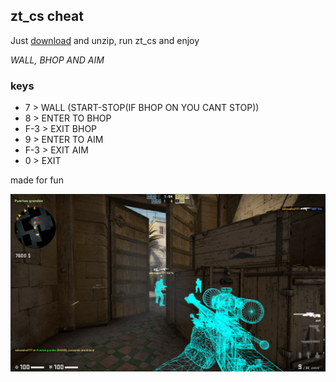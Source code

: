 ## zt_cs cheat

Just [download](https://github.com/zabbix-byte/zt_cs_cheat/blob/main/output/zt_cs.zip) and unzip, run zt_cs and enjoy

*WALL, BHOP AND AIM*

### keys
- 7 > WALL (START-STOP(IF BHOP ON YOU CANT STOP))
- 8 > ENTER TO BHOP
- F-3 > EXIT BHOP
- 9 > ENTER TO AIM
- F-3 > EXIT AIM
- 0 > EXIT

made for fun

![](https://github.com/zabbix-byte/zt_cs_cheat/blob/main/wall.png)
